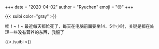 +++
date = "2020-04-02"
author = "Ryuchen"
emoji = ":pensive:"
+++

{{< suibi color="gray" >}}
    <p>哇！~！~ 最近每天都忙死了，每天在电脑前面要坐14、5个小时，关键是都在处理一些没有营养的东西，我服了</p>
{{< /suibi >}}